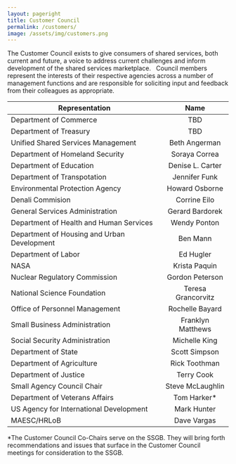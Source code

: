 ```yaml
---
layout: pageright
title: Customer Council
permalink: /customers/
image: /assets/img/customers.png
---
```

The Customer Council exists to give consumers of shared services, both current and future, a voice to address current challenges and inform development of the shared services marketplace.
&nbsp;
Council members represent the interests of their respective agencies across a number of management functions and are responsible for soliciting input and feedback from their colleagues as appropriate.

| Representation     | Name           | 
| ------------- |:-------------:| 
| Department of Commerce    | TBD | 
| Department of Treasury      | TBD      | 
| Unified Shared Services Management | Beth Angerman      |  
| Department of Homeland Security | Soraya Correa      |  
| Department of Education | Denise L. Carter      |  
| Department of Transpotation | Jennifer Funk      |  
| Environmental Protection Agency | Howard Osborne     |  
| Denali Commision | Corrine Eilo        |  
| General Services Administration | Gerard Bardorek   |  
| Department of Health and Human Services | Wendy Ponton      |  
| Department of Housing and Urban Development | Ben Mann       |  
| Department of Labor | Ed Hugler      |  
| NASA | Krista Paquin       |  
| Nuclear Regulatory Commission | Gordon Peterson    |  
| National Science Foundation | Teresa Grancorvitz      |  
| Office of Personnel Management | Rochelle Bayard   |  
| Small Business Administration | Franklyn Matthews       |  
| Social Security Administration |  Michelle King     |  
| Department of State | Scott Simpson       |  
| Department of Agriculture | Rick Toothman      |  
| Department of Justice | Terry Cook      |  
| Small Agency Council Chair | Steve McLaughlin      |  
| Department of Veterans Affairs | Tom Harker*      |  
| US Agency for International Development | Mark Hunter    |  
| MAESC/HRLoB | Dave Vargas      |  

*The Customer Council Co-Chairs serve on the SSGB. They will bring forth recommendations and issues that surface in the Customer Council meetings for consideration to the SSGB.


